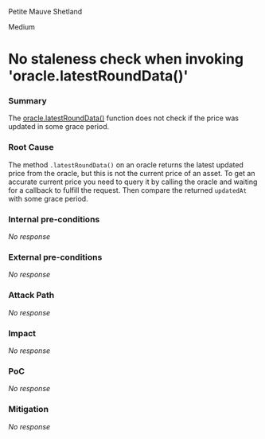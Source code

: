 Petite Mauve Shetland

Medium

# No staleness check when invoking 'oracle.latestRoundData()'

### Summary

The [oracle.latestRoundData()](https://github.com/sherlock-audit/2024-11-autonomint/blob/main/Blockchain/Blockchian/contracts/oracles/MasterPriceOracle.sol#L83) function does not check if the price was updated in some grace period.

### Root Cause

The method `.latestRoundData()` on an oracle returns the latest updated price from the oracle, but this is not the current price of an asset. To get an accurate current price you need to query it by calling the oracle and waiting for a callback to fulfill the request. Then compare the returned `updatedAt` with some grace period.

### Internal pre-conditions

_No response_

### External pre-conditions

_No response_

### Attack Path

_No response_

### Impact

_No response_

### PoC

_No response_

### Mitigation

_No response_